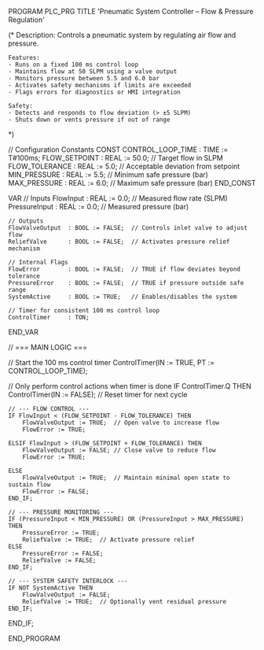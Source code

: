 PROGRAM PLC_PRG
TITLE 'Pneumatic System Controller – Flow & Pressure Regulation'

(*
    Description:
    Controls a pneumatic system by regulating air flow and pressure.
    
    Features:
    - Runs on a fixed 100 ms control loop
    - Maintains flow at 50 SLPM using a valve output
    - Monitors pressure between 5.5 and 6.0 bar
    - Activates safety mechanisms if limits are exceeded
    - Flags errors for diagnostics or HMI integration
    
    Safety:
    - Detects and responds to flow deviation (> ±5 SLPM)
    - Shuts down or vents pressure if out of range
*)

// Configuration Constants
CONST
    CONTROL_LOOP_TIME : TIME := T#100ms;
    FLOW_SETPOINT     : REAL := 50.0;   // Target flow in SLPM
    FLOW_TOLERANCE    : REAL := 5.0;    // Acceptable deviation from setpoint
    MIN_PRESSURE      : REAL := 5.5;    // Minimum safe pressure (bar)
    MAX_PRESSURE      : REAL := 6.0;    // Maximum safe pressure (bar)
END_CONST

VAR
    // Inputs
    FlowInput        : REAL := 0.0;    // Measured flow rate (SLPM)
    PressureInput    : REAL := 0.0;    // Measured pressure (bar)

    // Outputs
    FlowValveOutput  : BOOL := FALSE;  // Controls inlet valve to adjust flow
    ReliefValve      : BOOL := FALSE;  // Activates pressure relief mechanism

    // Internal Flags
    FlowError        : BOOL := FALSE;  // TRUE if flow deviates beyond tolerance
    PressureError    : BOOL := FALSE;  // TRUE if pressure outside safe range
    SystemActive     : BOOL := TRUE;   // Enables/disables the system

    // Timer for consistent 100 ms control loop
    ControlTimer     : TON;
END_VAR

// === MAIN LOGIC ===

// Start the 100 ms control timer
ControlTimer(IN := TRUE, PT := CONTROL_LOOP_TIME);

// Only perform control actions when timer is done
IF ControlTimer.Q THEN
    ControlTimer(IN := FALSE);  // Reset timer for next cycle

    // --- FLOW CONTROL ---
    IF FlowInput < (FLOW_SETPOINT - FLOW_TOLERANCE) THEN
        FlowValveOutput := TRUE;  // Open valve to increase flow
        FlowError := TRUE;

    ELSIF FlowInput > (FLOW_SETPOINT + FLOW_TOLERANCE) THEN
        FlowValveOutput := FALSE; // Close valve to reduce flow
        FlowError := TRUE;

    ELSE
        FlowValveOutput := TRUE;  // Maintain minimal open state to sustain flow
        FlowError := FALSE;
    END_IF;

    // --- PRESSURE MONITORING ---
    IF (PressureInput < MIN_PRESSURE) OR (PressureInput > MAX_PRESSURE) THEN
        PressureError := TRUE;
        ReliefValve := TRUE;  // Activate pressure relief
    ELSE
        PressureError := FALSE;
        ReliefValve := FALSE;
    END_IF;

    // --- SYSTEM SAFETY INTERLOCK ---
    IF NOT SystemActive THEN
        FlowValveOutput := FALSE;
        ReliefValve := TRUE;  // Optionally vent residual pressure
    END_IF;

END_IF;

END_PROGRAM
